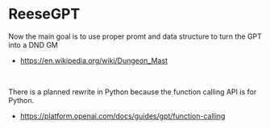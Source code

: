 # ReeseGPT
Now the main goal is to use proper promt and data structure to turn the GPT into a DND GM
- https://en.wikipedia.org/wiki/Dungeon_Mast
  
<br>

There is a planned rewrite in Python because the function calling API is for Python.

- https://platform.openai.com/docs/guides/gpt/function-calling
